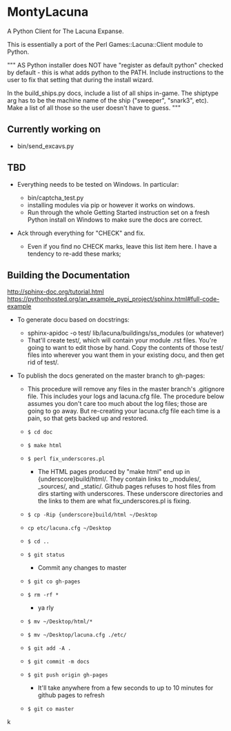 MontyLacuna
===========

A Python Client for The Lacuna Expanse.

This is essentially a port of the Perl Games::Lacuna::Client module to Python.  


"""
AS Python installer does NOT have "register as default python" checked by 
default - this is what adds python to the PATH.  Include instructions to the 
user to fix that setting that during the install wizard.

In the build_ships.py docs, include a list of all ships in-game.  The shiptype 
arg has to be the machine name of the ship ("sweeper", "snark3", etc).  Make a 
list of all those so the user doesn't have to guess.
"""





## Currently working on 
- bin/send_excavs.py

## TBD
- Everything needs to be tested on Windows.  In particular:
  - bin/captcha_test.py
  - installing modules via pip or however it works on windows.
  - Run through the whole Getting Started instruction set on a fresh Python install on 
    Windows to make sure the docs are correct.

- Ack through everything for "CHECK" and fix.
  - Even if you find no CHECK marks, leave this list item here.  I have a 
    tendency to re-add these marks;

## Building the Documentation
http://sphinx-doc.org/tutorial.html
https://pythonhosted.org/an_example_pypi_project/sphinx.html#full-code-example

- To generate docu based on docstrings:
  - sphinx-apidoc -o test/ lib/lacuna/buildings/ss_modules (or whatever)
  - That'll create test/, which will contain your module .rst files.  You're going to want 
    to edit those by hand.  Copy the contents of those test/ files into wherever you want 
    them in your existing docu, and then get rid of test/.

- To publish the docs generated on the master branch to gh-pages:
  - This procedure will remove any files in the master branch's .gitignore file.  This 
    includes your logs and lacuna.cfg file.  The procedure below assumes you don't care 
    too much about the log files; those are going to go away.  But re-creating your 
    lacuna.cfg file each time is a pain, so that gets backed up and restored.

  - ``$ cd doc``
  - ``$ make html``
  - ``$ perl fix_underscores.pl``
    - The HTML pages produced by "make html" end up in {underscore}build/html/. They 
      contain links to _modules/, _sources/, and _static/.  Github pages refuses to host 
      files from dirs starting with underscores.  These underscore directories and the 
      links to them are what fix_underscores.pl is fixing.
  - ``$ cp -Rip {underscore}build/html ~/Desktop``
  - ``cp etc/lacuna.cfg ~/Desktop``
  - ``$ cd ..``
  - ``$ git status``
    - Commit any changes to master
  - ``$ git co gh-pages``
  - ``$ rm -rf *``
    - ya rly
  - ``$ mv ~/Desktop/html/*``
  - ``$ mv ~/Desktop/lacuna.cfg ./etc/``
  - ``$ git add -A .``
  - ``$ git commit -m docs``
  - ``$ git push origin gh-pages``
    - It'll take anywhere from a few seconds to up to 10 minutes for github 
      pages to refresh
  - ``$ git co master``














































k
